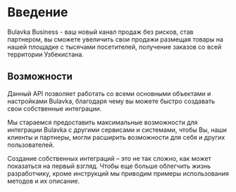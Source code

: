 # Введение

Bulavka Business - ваш новый канал продаж без рисков, став партнером, вы сможете увеличить свои продажи 
размещая товары на нашей площадке с тысячами посетителей, 
получение заказов со всей территории Узбекистана.

## Возможности

Данный API позволяет работать со всеми основными объектами и настройками Bulavka, 
благодаря чему вы можете быстро создавать свои собственные интеграции.

Мы стараемся предоставить максимальные возможности для интеграции Bulavka 
с другими сервисами и системами, чтобы Вы, наши клиенты и партнеры, могли 
расширить возможности для себя и других пользователей.

Создание собственных интеграций – это не так сложно, как может показаться 
на первый взгляд. Чтобы еще больше облегчить жизнь разработчику, кроме 
инструкций мы приводим примеры использования методов и их описание.